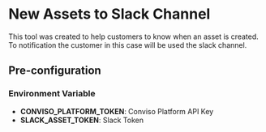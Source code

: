 # New Assets to Slack Channel
This tool was created to help customers to know when an asset is created. To notification the customer in this case will be used the slack channel.

## Pre-configuration

### Environment Variable
- **CONVISO_PLATFORM_TOKEN**: Conviso Platform API Key
- **SLACK_ASSET_TOKEN**: Slack Token